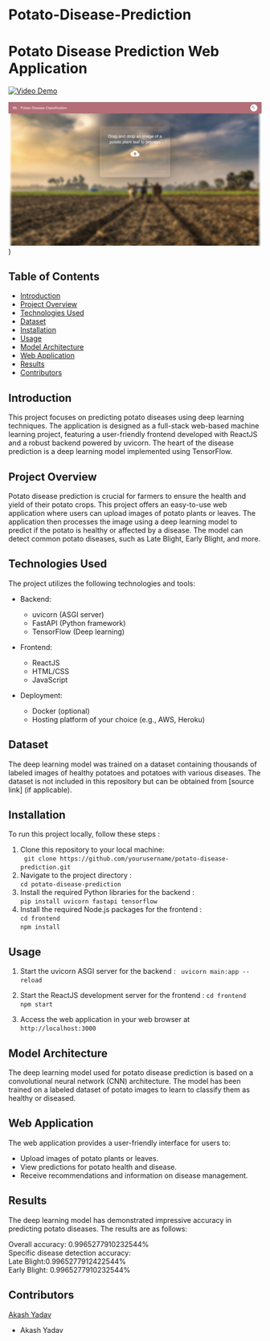 # Potato-Disease-Prediction
# Potato Disease Prediction Web Application


[![Video Demo](https://www.example.com/video-thumbnail.png)]([https://www.example.com/video-url](https://drive.google.com/file/d/1tln923L1Y-LwUy7_KAykUPHOX53qVZOP/view?usp=sharing))

[![Video Demo](logo.png)]([(https://drive.google.com/file/d/1tln923L1Y-LwUy7_KAykUPHOX53qVZOP/view?usp=sharing)]))

## Table of Contents
- [Introduction](#introduction)
- [Project Overview](#project-overview)
- [Technologies Used](#technologies-used)
- [Dataset](#dataset)
- [Installation](#installation)
- [Usage](#usage)
- [Model Architecture](#model-architecture)
- [Web Application](#web-application)
- [Results](#results)
- [Contributors](#contributors)

## Introduction

This project focuses on predicting potato diseases using deep learning techniques. The application is designed as a full-stack web-based machine learning project, featuring a user-friendly frontend developed with ReactJS and a robust backend powered by uvicorn. The heart of the disease prediction is a deep learning model implemented using TensorFlow.

## Project Overview

Potato disease prediction is crucial for farmers to ensure the health and yield of their potato crops. This project offers an easy-to-use web application where users can upload images of potato plants or leaves. The application then processes the image using a deep learning model to predict if the potato is healthy or affected by a disease. The model can detect common potato diseases, such as Late Blight, Early Blight, and more.

## Technologies Used

The project utilizes the following technologies and tools:

- Backend:
  - uvicorn (ASGI server)
  - FastAPI (Python framework)
  - TensorFlow (Deep learning)
  
- Frontend:
  - ReactJS
  - HTML/CSS
  - JavaScript
  
- Deployment:
  - Docker (optional)
  - Hosting platform of your choice (e.g., AWS, Heroku)

## Dataset

The deep learning model was trained on a dataset containing thousands of labeled images of healthy potatoes and potatoes with various diseases. The dataset is not included in this repository but can be obtained from [source link] (if applicable).

## Installation

To run this project locally, follow these steps :

1. Clone this repository to your local machine:      
   ``` git clone https://github.com/yourusername/potato-disease-prediction.git```
2. Navigate to the project directory :          
   ```cd potato-disease-prediction```     
3. Install the required Python libraries for the backend :           
   ```pip install uvicorn fastapi tensorflow```      
4. Install the required Node.js packages for the frontend :         
   ```cd frontend```              
    ```npm install```    


## Usage 
1. Start the uvicorn ASGI server for the backend :
  ``` uvicorn main:app --reload```     

2. Start the ReactJS development server for the frontend :
   ```cd frontend```   
    ```npm start```
   
3. Access the web application in your web browser at  ```http://localhost:3000```


## Model Architecture
The deep learning model used for potato disease prediction is based on a convolutional neural network (CNN) architecture. The model has been trained on a labeled dataset of potato images to learn to classify them as healthy or diseased.


## Web Application
The web application provides a user-friendly interface for users to:

- Upload images of potato plants or leaves.    
- View predictions for potato health and disease.   
- Receive recommendations and information on disease management.


## Results
The deep learning model has demonstrated impressive accuracy in predicting potato diseases. The results are as follows:

Overall accuracy: 0.9965277910232544%   
Specific disease detection accuracy:    
Late Blight:0.9965277912422544%   
Early Blight: 0.9965277910232544%


## Contributors
[Akash Yadav](https://www.linkedin.com/in/akash7017/)
- Akash Yadav 







